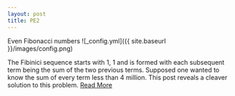 ```yaml
---
layout: post
title: PE2
---
```


Even Fibonacci numbers
![_config.yml]({{ site.baseurl }}/images/config.png)

The Fibinici sequence starts with 1, 1 and is formed with each subsequent term being the sum of the two previous terms. Supposed one wanted to know the sum of every term less than 4 million. This post reveals a cleaver solution to this problem. [Read More](https://github.com/danielfrentzel/danielfrentzel.github.io)
